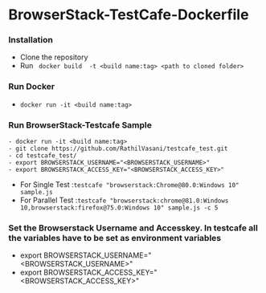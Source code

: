 # BrowserStack-TestCafe-Dockerfile

### Installation
- Clone the repository
- Run ``` docker build  -t <build name:tag> <path to cloned folder>``` 

### Run Docker 
- ``` docker run -it <build name:tag> ```


### Run BrowserStack-Testcafe Sample
```
- docker run -it <build name:tag>
- git clone https://github.com/RathilVasani/testcafe_test.git
- cd testcafe_test/
- export BROWSERSTACK_USERNAME="<BROWSERSTACK_USERNAME>"
- export BROWSERSTACK_ACCESS_KEY="<BROWSERSTACK_ACCESS_KEY>"
```
- For Single Test :```testcafe "browserstack:Chrome@80.0:Windows 10" sample.js```
- For Parallel Test :``` testcafe "browserstack:chrome@81.0:Windows 10,browserstack:firefox@75.0:Windows 10" sample.js -c 5 ```
  
### Set the Browserstack Username and Accesskey. In testcafe all the variables have to be set as environment variables
- export BROWSERSTACK_USERNAME="<BROWSERSTACK_USERNAME>"
- export BROWSERSTACK_ACCESS_KEY="<BROWSERSTACK_ACCESS_KEY>"
